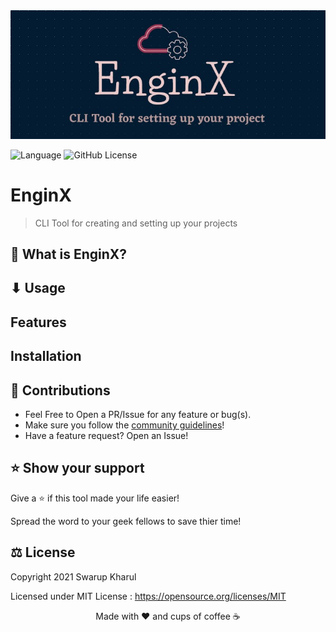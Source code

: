 <img src="assets/enginx.jpg" style="width:100%; height:50%">

![Language](https://img.shields.io/badge/language-bash-blue)
![GitHub License](https://img.shields.io/github/license/swarupkharul/enginx)

# EnginX
> CLI Tool for creating and setting up your projects

## 🤔 What is EnginX?
## ⬇ Usage
## Features
## Installation

## 🙌 Contributions

- Feel Free to Open a PR/Issue for any feature or bug(s).
- Make sure you follow the [community guidelines](https://docs.github.com/en/github/site-policy/github-community-guidelines)!
- Have a feature request? Open an Issue!


## ⭐ Show your support

Give a ⭐ if this tool made your life easier!

Spread the word to your geek fellows to save thier time!

## ⚖ License

Copyright 2021 Swarup Kharul

Licensed under MIT License : https://opensource.org/licenses/MIT

<p align="center">Made with ❤ and cups of coffee ☕</p>
